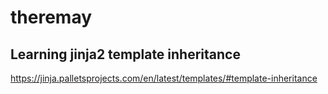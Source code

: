 # theremay

## Learning jinja2 template inheritance

https://jinja.palletsprojects.com/en/latest/templates/#template-inheritance

